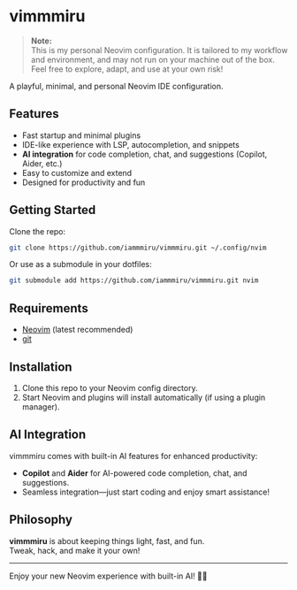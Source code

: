 # vimmmiru

> **Note:**  
> This is my personal Neovim configuration. It is tailored to my workflow and environment, and may not run on your machine out of the box. Feel free to explore, adapt, and use at your own risk!

A playful, minimal, and personal Neovim IDE configuration.

## Features

- Fast startup and minimal plugins
- IDE-like experience with LSP, autocompletion, and snippets
- **AI integration** for code completion, chat, and suggestions (Copilot, Aider, etc.)
- Easy to customize and extend
- Designed for productivity and fun

## Getting Started

Clone the repo:
```sh
git clone https://github.com/iammmiru/vimmmiru.git ~/.config/nvim
```

Or use as a submodule in your dotfiles:
```sh
git submodule add https://github.com/iammmiru/vimmmiru.git nvim
```

## Requirements

- [Neovim](https://neovim.io/) (latest recommended)
- [git](https://git-scm.com/)

## Installation

1. Clone this repo to your Neovim config directory.
2. Start Neovim and plugins will install automatically (if using a plugin manager).

## AI Integration

vimmmiru comes with built-in AI features for enhanced productivity:
- **Copilot** and **Aider** for AI-powered code completion, chat, and suggestions.
- Seamless integration—just start coding and enjoy smart assistance!

## Philosophy

**vimmmiru** is about keeping things light, fast, and fun.  
Tweak, hack, and make it your own!

---

Enjoy your new Neovim experience with built-in AI! 🤖🚀

